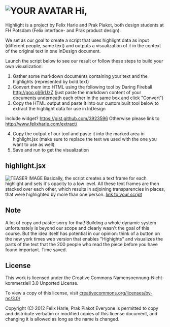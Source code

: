 ![YOUR AVATAR](https://raw.github.com/fabiantheblind/auto-typo-adbe-id/gh-pages/assets/images/avatar/felix_prak.png)
Hi,  
=====
Highlight is a project by Felix Harle and Prak Piakot, both design students at FH Potsdam (Felix interface- and Prak product design).

We set as our goal to create a script that uses highlight data as input (different people, same text) and outputs a visualization of it in the context of the original text in one InDesign document.

Launch the script below to see our result or follow these steps to build your own visualization:

1.  Gather some markdown documents containing your text and the highlights (represented by bold text)
2.  Convert them into HTML using the following tool by Daring Fireball http://goo.gl/6rUzZ
(just paste the markdown content of your documents underneath each other in the same box and click "Convert")
3.  Copy the HTML output and paste it into our custom built tool below to extract the highlight data for use in InDesign

Include widget? https://gist.github.com/3923596
Otherwise please link to http://www.felixharle.com/extract/

4.  Copy the output of our tool and paste it into the marked area in highlight.jsx (make sure to replace the text we used with the one you want to use as well)
5.  Save and run to get the visualization

highlight.jsx
---
![TEASER IMAGE](https://raw.github.com/fabiantheblind/auto-typo-adbe-id/gh-pages/assets/images/teaser/highlight_teaser_fp.png)
Basically, the script creates a text frame for each highlight and sets it's opacity to a low level. All these text frames are then stacked over each other, which results in adjoining transparencies in places, that were highlighted by more than one person.
[link to your script](https://raw.github.com/fabiantheblind/auto-typo-adbe-id/master/felix_prak/highlight.jsx)

Note  
---  
A lot of copy and paste: sorry for that! Building a whole dynamic system unfortunately is beyond our scope and clearly wasn't the goal of this course. But the idea itself has potential in our opinion: think of a button on the new york times web version that enables "Highights" and visualizes the parts of the text that the 200 people who read the piece before you have found important. Time saved.

License  
---
This work is licensed under the Creative Commons Namensnennung-Nicht-kommerziell 3.0 Unported License.

To view a copy of this license, visit [creativecommons.org/licenses/by-nc/3.0/](creativecommons.org/licenses/by-nc/3.0/)

Copyright (C) 2012 Felix Harle, Prak Piakot
Everyone is permitted to copy and distribute verbatim or modified copies of this license document, and changing it is allowed as long as the name is changed.